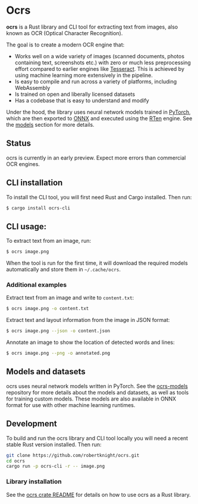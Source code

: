 # Ocrs

**ocrs** is a Rust library and CLI tool for extracting text from images, also known as OCR (Optical Character Recognition).

The goal is to create a modern OCR engine that:

 - Works well on a wide variety of images (scanned documents, photos containing
   text, screenshots etc.) with zero or much less preprocessing effort compared
   to earlier engines like [Tesseract][tesseract]. This is achieved by using
   machine learning more extensively in the pipeline.
 - Is easy to compile and run across a variety of platforms, including
   WebAssembly
 - Is trained on open and liberally licensed datasets
 - Has a codebase that is easy to understand and modify

Under the hood, the library uses neural network models trained in
[PyTorch][pytorch], which are then exported to [ONNX][onnx] and executed using
the [RTen][rten] engine. See the [models](#models-and-datasets) section for
more details.

[onnx]: https://onnx.ai
[pytorch]: https://pytorch.org
[rten]: https://github.com/robertknight/rten
[tesseract]: https://github.com/tesseract-ocr/tesseract

## Status

ocrs is currently in an early preview. Expect more errors than commercial OCR
engines.

## CLI installation

To install the CLI tool, you will first need Rust and Cargo installed. Then
run:

```sh
$ cargo install ocrs-cli
```

## CLI usage:

To extract text from an image, run:

```sh
$ ocrs image.png
```

When the tool is run for the first time, it will download the required models
automatically and store them in `~/.cache/ocrs`.

### Additional examples

Extract text from an image and write to `content.txt`:

```sh
$ ocrs image.png -o content.txt
```

Extract text and layout information from the image in JSON format:

```sh
$ ocrs image.png --json -o content.json
```

Annotate an image to show the location of detected words and lines:

```sh
$ ocrs image.png --png -o annotated.png
````

## Models and datasets

ocrs uses neural network models written in PyTorch. See the
[ocrs-models](https://github.com/robertknight/ocrs-models) repository for more
details about the models and datasets, as well as tools for training custom
models. These models are also available in ONNX format for use with other
machine learning runtimes.

## Development

To build and run the ocrs library and CLI tool locally you will need a recent
stable Rust version installed. Then run:

```sh
git clone https://github.com/robertknight/ocrs.git
cd ocrs
cargo run -p ocrs-cli -r -- image.png
```

### Library installation

See the [ocrs crate README](ocrs/) for details on how to use ocrs as a Rust
library.
